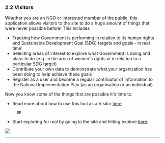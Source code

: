 ### 2.2 Visitors

Whether you are an NGO or interested member of the public, this application allows visitors to the site to do a huge amount of things that were never possible before! This includes

* Tracking how Government is performing in relation to its human rights and Sustainable Development Goal \(SDG\) targets and goals - in real time!
* Selecting areas of interest to explore what Government is doing and plans to do \(e.g. in the area of women's rights or in relation to a particular SDG target\)
* Contribute your own data to demonstrate what your organisation has been doing to help achieve these goals
* Register as a user and become a regular contributor of information to the National Implementation Plan \(as an organisation or an individual\)

Now you know some of the things that are possible it's time to:

* Read more about how to use this tool as a Visitor [here](visitors/using-as-visitor.md)

  ```
    OR
  ```

* Start exploring for real by going to the site and hitting explore [here](https://sadata-production.firebaseapp.com).

![](assets/Explore.png)

---
